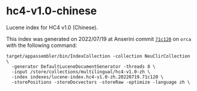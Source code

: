 # hc4-v1.0-chinese

Lucene index for HC4 v1.0 (Chinese).

This index was generated on 2022/07/19 at Anserini commit [`71c120`](https://github.com/castorini/anserini/commit/71c1200d36ce17615cf4da510ac4ef2d2f0121f6) on `orca` with the following command:

```
target/appassembler/bin/IndexCollection -collection NeuClirCollection \
  -generator DefaultLuceneDocumentGenerator -threads 8 \
  -input /store/collections/multilingual/hc4-v1.0-zh \
  -index indexes/lucene-index.hc4-v1.0-zh.20220719.71c120 \
  -storePositions -storeDocvectors -storeRaw -optimize -language zh \
```
